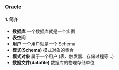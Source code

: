 ### Oracle

#### 1. 简介

- **数据库** 一个数据库就是一个实例
- **表空间**
- **用户** 一个用户就是一个 Schema
- **模式(Schema)** 模式对象的集合
- **模式对象** 属于一个用户 (表、触发器、存储过程等...)
- **数据文件(datafile)**  数据库的物理存储单位